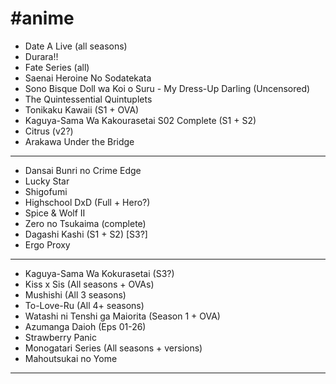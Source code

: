 # #anime

* Date A Live (all seasons)
* Durara!!
* Fate Series (all)
* Saenai Heroine No Sodatekata
* Sono Bisque Doll wa Koi o Suru - My Dress-Up Darling (Uncensored)
* The Quintessential Quintuplets
* Tonikaku Kawaii (S1 + OVA)
* Kaguya-Sama Wa Kakourasetai S02 Complete (S1 + S2)
* Citrus (v2?)
* Arakawa Under the Bridge

---

* Dansai Bunri no Crime Edge
* Lucky Star
* Shigofumi
* Highschool DxD (Full + Hero?)
* Spice & Wolf II
* Zero no Tsukaima (complete)
* Dagashi Kashi (S1 + S2) [S3?]
* Ergo Proxy

---

* Kaguya-Sama Wa Kokurasetai (S3?)
* Kiss x Sis (All seasons + OVAs)
* Mushishi (All 3 seasons)
* To-Love-Ru (All 4+ seasons)
* Watashi ni Tenshi ga Maiorita (Season 1 + OVA)
* Azumanga Daioh (Eps 01-26)
* Strawberry Panic
* Monogatari Series (All seasons + versions)
* Mahoutsukai no Yome

---
